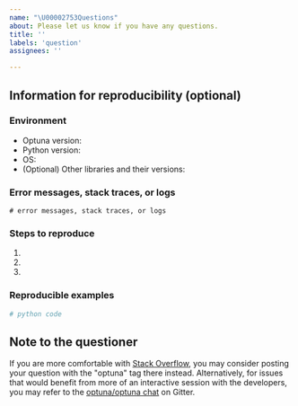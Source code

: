 ```yaml
---
name: "\U00002753Questions"
about: Please let us know if you have any questions.
title: ''
labels: 'question'
assignees: ''

---
```


<!-- Please write your question here. -->

## Information for reproducibility (optional)

<!-- If you ask how to use Optuna's functionality in your concrete codes, the minimal reproducible code and related info are really helpful to answer your question.  -->

### Environment

- Optuna version:
- Python version:
- OS:
- (Optional) Other libraries and their versions:

### Error messages, stack traces, or logs

```
# error messages, stack traces, or logs
```

### Steps to reproduce

1.
2.
3.

### Reproducible examples

```python
# python code
```

## Note to the questioner

If you are more comfortable with [Stack Overflow], you may consider posting your question with the "optuna" tag there instead.
Alternatively, for issues that would benefit from more of an interactive session with the developers,
you may refer to the [optuna/optuna chat] on Gitter.

[Stack Overflow]: https://stackoverflow.com/questions/tagged/optuna
[optuna/optuna chat]: https://gitter.im/optuna/optuna
